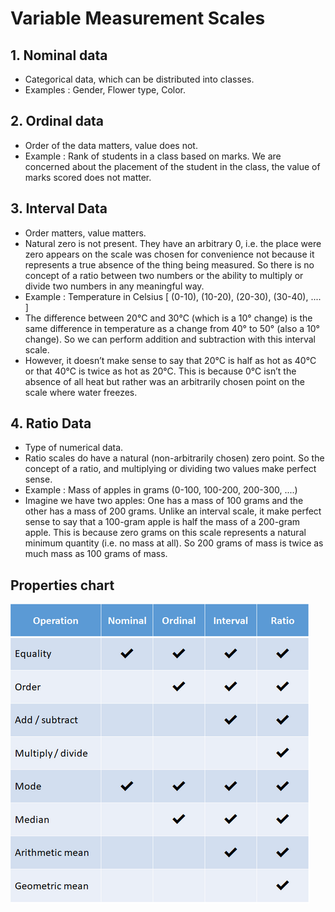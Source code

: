 # Variable Measurement Scales

## 1. Nominal data

- Categorical data, which can be distributed into classes.
- Examples : Gender, Flower type, Color.



## 2. Ordinal data

- Order of the data matters, value does not.
- Example : Rank of students in a class based on marks. We are concerned about the placement of the student in the class, the value of marks scored does not matter.



## 3. Interval Data

- Order matters, value matters.
- Natural zero is not present. They have an arbitrary 0, i.e. the place were zero appears on the scale was chosen for convenience not because it represents a true absence of the thing being measured.  So there is no concept of a ratio between two numbers or the ability to  multiply or divide two numbers in any meaningful way.
- Example : Temperature in Celsius [ (0-10), (10-20), (20-30), (30-40), .... ]
- The difference between 20°C and 30°C (which is a 10° change) is the same difference in temperature as a change from 40° to 50° (also a 10°  change). So we can perform addition and subtraction with this interval  scale.
- However, it doesn’t make sense to say that 20°C is half as hot as 40°C  or that 40°C is twice as hot as 20°C. This is because 0°C isn’t the  absence of all heat but rather was an arbitrarily chosen point on the  scale where water freezes.



## 4. Ratio Data

- Type of numerical data.
- Ratio scales do have a natural (non-arbitrarily chosen) zero point. So  the concept of a ratio, and multiplying or dividing two values make  perfect sense.
- Example : Mass of apples in grams (0-100, 100-200, 200-300, ....)
- Imagine we have two apples: One has a mass of 100 grams and the other  has a mass of 200 grams. Unlike an interval scale, it make perfect sense to say that a 100-gram apple is half the mass of a 200-gram apple. This is because zero grams on this scale represents a natural minimum  quantity (i.e. no mass at all). So 200 grams of mass is twice as much  mass as 100 grams of mass.



## Properties chart

![Measurement Scale Properties Table](img/MeasurementScaleProperties.PNG)
